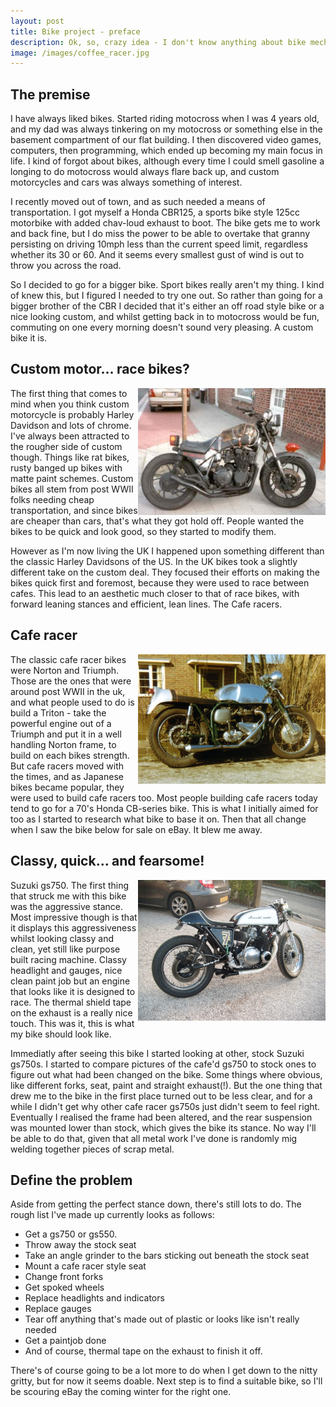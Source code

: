 ```yaml
---
layout: post
title: Bike project - preface
description: Ok, so, crazy idea - I don't know anything about bike mechanics, but I'm going to build (sort of) a bike. It's something I've always wanted to do...
image: /images/coffee_racer.jpg
---
```


## The premise
I have always liked bikes. Started riding motocross when I was 4 years old, and my dad was always tinkering on my motocross or something else in the basement compartment of our flat building. I then discovered video games, computers, then programming, which ended up becoming my main focus in life. I kind of forgot about bikes, although every time I could smell gasoline a longing to do motocross would always flare back up, and custom motorcycles and cars was always something of interest.

I recently moved out of town, and as such needed a means of transportation. I got myself a Honda CBR125, a sports bike style 125cc motorbike with added chav-loud exhaust to boot. The bike gets me to work and back fine, but I do miss the power to be able to overtake that granny persisting on driving 10mph less than the current speed limit, regardless whether its 30 or 60. And it seems every smallest gust of wind is out to throw you across the road.

So I decided to go for a bigger bike. Sport bikes really aren't my thing. I kind of knew this, but I figured I needed to try one out. So rather than going for a bigger brother of the CBR I decided that it's either an off road style bike or a nice looking custom, and whilst getting back in to motocross would be fun, commuting on one every morning doesn't sound very pleasing. A custom bike it is.

## Custom motor... race bikes?
<img src="/images/rat_bike.jpg" align="right" width="300" />

The first thing that comes to mind when you think custom motorcycle is probably Harley Davidson and lots of chrome. I've always been attracted to the rougher side of custom though. Things like rat bikes, rusty banged up bikes with matte paint schemes. Custom bikes all stem from post WWII folks needing cheap transportation, and since bikes are cheaper than cars, that's what they got hold off. People wanted the bikes to be quick and look good, so they started to modify them.

However as I'm now living the UK I happened upon something different than the classic Harley Davidsons of the US. In the UK bikes took a slightly different take on the custom deal. They focused their efforts on making the bikes quick first and foremost, because they were used to race between cafes. This lead to an aesthetic much closer to that of race bikes, with forward leaning stances and efficient, lean lines. The Cafe racers.

## Cafe racer
<img src="/images/triton.jpg" align="right"  width="300" />

The classic cafe racer bikes were Norton and Triumph. Those are the ones that were around post WWII in the uk, and what people used to do is build a Triton - take the powerful engine out of a Triumph and put it in a well handling Norton frame, to build on each bikes strength. But cafe racers moved with the times, and as Japanese bikes became popular, they were used to build cafe racers too. Most people building cafe racers today tend to go for a 70's Honda CB-series bike. This is what I initially aimed for too as I started to research what bike to base it on. Then that all change when I saw the bike below for sale on eBay. It blew me away.

## Classy, quick... and fearsome!
<a href="/images/suzuki.jpg"> <img src="/images/suzuki.jpg" align="right" width="300" /> </a>

Suzuki gs750. The first thing that struck me with this bike was the aggressive stance. Most impressive though is that it displays this aggressiveness whilst looking classy and clean, yet still like purpose built racing machine. Classy headlight and gauges, nice clean paint job but an engine that looks like it is designed to race. The thermal shield tape on the exhaust is a really nice touch. This was it, this is what my bike should look like.

Immediatly after seeing this bike I started looking at other, stock Suzuki gs750s. I started to compare pictures of the cafe'd gs750 to stock ones to figure out what had been changed on the bike. Some things where obvious, like different forks, seat, paint and straight exhaust(!). But the one thing that drew me to the bike in the first place turned out to be less clear, and for a while I didn't get why other cafe racer gs750s just didn't seem to feel right. Eventually I realised the frame had been altered, and the rear suspension was mounted lower than stock, which gives the bike its stance. No way I'll be able to do that, given that all metal work I've done is randomly mig welding together pieces of scrap metal. 

## Define the problem
Aside from getting the perfect stance down, there's still lots to do. The rough list I've made up currently looks as follows:

* Get a gs750 or gs550.
* Throw away the stock seat
* Take an angle grinder to the bars sticking out beneath the stock seat
* Mount a cafe racer style seat
* Change front forks
* Get spoked wheels
* Replace headlights and indicators
* Replace gauges
* Tear off anything that's made out of plastic or looks like isn't really needed
* Get a paintjob done
* And of course, thermal tape on the exhaust to finish it off.

There's of course going to be a lot more to do when I get down to the nitty gritty, but for now it seems doable. Next step is to find a suitable bike, so I'll be scouring eBay the coming winter for the right one.